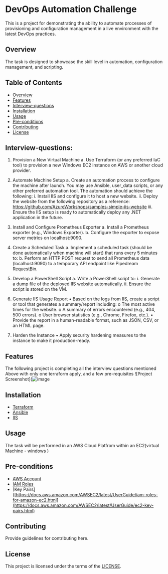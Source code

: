 # DevOps Automation Challenge
This is a project for demonstrating the ability to automate processes of provisioning and configuration management in a live environment with the latest DevOps practices.

## Overview
The task is designed to showcase the skill level in automation, configuration management, and scripting.

## Table of Contents
- [Overview](#overview)
- [Features](#features)
- [Interview-questions](#Interview-questions)
- [Installation](#installation)
- [Usage](#usage)
- [Pre-conditions](#pre-conditions)
- [Contributing](#contributing)
- [License](#license)

## Interview-questions:
1. Provision a New Virtual Machine
a. Use Terraform (or any preferred IaC tool) to provision a new Windows EC2
instance on AWS or another cloud provider.

2. Automate Machine Setup
a. Create an automation process to configure the machine after launch. You
may use Ansible, user_data scripts, or any other preferred automation tool.
The automation should achieve the following:
i. Install IIS and configure it to host a new website.
ii. Deploy the website from the following repository as a reference:
https://github.com/AzureWorkshops/samples-simple-iis-website
iii. Ensure the IIS setup is ready to automatically deploy any .NET
application in the future.
3. Install and Configure Prometheus Exporter
a. Install a Prometheus exporter (e.g., Windows Exporter).
b. Configure the exporter to expose server metrics on localhost:9090.
4. Create a Scheduled Task
a. Implement a scheduled task (should be done automatically when machine
will start) that runs every 5 minutes to:
b. Perform an HTTP POST request to send all Prometheus data
(localhost:9090) to a temporary API endpoint like Pipedream
RequestBin.
5. Develop a PowerShell Script
a. Write a PowerShell script to:
  i. Generate a dump file of the deployed IIS website automatically.
  ii. Ensure the script is stored on the VM.
6. Generate IIS Usage Report
• Based on the logs from IIS, create a script or tool that generates a summary/report
including:
o The most active times for the website.
o A summary of errors encountered (e.g., 404, 500 errors).
o User browser statistics (e.g., Chrome, Firefox, etc.).
• Provide the report in a human-readable format, such as JSON, CSV, or an HTML
page.
7. Harden the Instance
• Apply security hardening measures to the instance to make it production-ready.

## Features
The following project is completing all the interview questions mentioned Above with only one terraform apply, and a few pre-requisites
![Project Screenshot](![image](https://github.com/user-attachments/assets/5388e0a9-8546-48b3-9779-c0591d78ff3a)

## Installation
- [Terraform](https://developer.hashicorp.com/terraform/tutorials/aws-get-started/install-cli)
- [Ansible](https://docs.ansible.com/ansible/latest/installation_guide/intro_installation.html)
- [IIS](https://learn.microsoft.com/en-us/iis/)

## Usage
The task will be performed in an AWS Cloud Platfrom within an EC2(virtual Machine - windows )

## Pre-conditions
- [AWS Account](https://aws.amazon.com/resources/create-account/)
- [IAM Roles](https://docs.aws.amazon.com/AWSEC2/latest/UserGuide/iam-roles-for-amazon-ec2.html)
- [Key Pairs]([https://docs.aws.amazon.com/AWSEC2/latest/UserGuide/iam-roles-for-amazon-ec2.html](https://docs.aws.amazon.com/AWSEC2/latest/UserGuide/ec2-key-pairs.html)

## Contributing
Provide guidelines for contributing here.

## License
This project is licensed under the terms of the [LICENSE](https://github.com/Dan4ik7/Infigo/blob/main/LICENSE).
